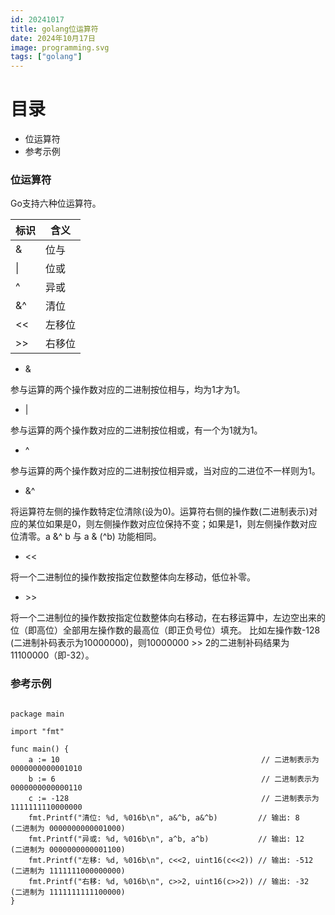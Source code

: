 ```yaml
---
id: 20241017
title: golang位运算符
date: 2024年10月17日
image: programming.svg
tags: ["golang"]
---
```



# 目录

- 位运算符
- 参考示例


### 位运算符

Go支持六种位运算符。

| 标识 | 含义   |
| ---- | ------ |
| &    | 位与   |
| \|   | 位或   |
| ^    | 异或   |
| &^   | 清位   |
| <<   | 左移位 |
| >>   | 右移位 |

 - &

参与运算的两个操作数对应的二进制按位相与，均为1才为1。

 - |

参与运算的两个操作数对应的二进制按位相或，有一个为1就为1。

 - ^

参与运算的两个操作数对应的二进制按位相异或，当对应的二进位不一样则为1。

 - &^

将运算符左侧的操作数特定位清除(设为0)。运算符右侧的操作数(二进制表示)对应的某位如果是0，则左侧操作数对应位保持不变；如果是1，则左侧操作数对应位清零。a &^ b 与 a & (^b) 功能相同。

 - <<

将一个二进制位的操作数按指定位数整体向左移动，低位补零。

 - \>\>

将一个二进制位的操作数按指定位数整体向右移动，在右移运算中，左边空出来的位（即高位）全部用左操作数的最高位（即正负号位）填充。 比如左操作数-128 (二进制补码表示为10000000)，则10000000 >> 2的二进制补码结果为11100000（即-32）。


### 参考示例

```golang

package main

import "fmt"

func main() {
	a := 10                                             // 二进制表示为 0000000000001010
	b := 6                                              // 二进制表示为 0000000000000110
	c := -128                                           // 二进制表示为 1111111110000000
	fmt.Printf("清位: %d, %016b\n", a&^b, a&^b)         // 输出: 8    (二进制为 0000000000001000)
	fmt.Printf("异或: %d, %016b\n", a^b, a^b)           // 输出: 12   (二进制为 0000000000001100)
	fmt.Printf("左移: %d, %016b\n", c<<2, uint16(c<<2)) // 输出: -512 (二进制为 1111111000000000)
	fmt.Printf("右移: %d, %016b\n", c>>2, uint16(c>>2)) // 输出: -32  (二进制为 1111111111100000)
}

```
